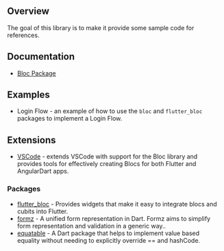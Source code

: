 ## Overview

The goal of this library is to make it provide some sample code for references.

## Documentation

- [Bloc Package](https://github.com/felangel/bloc/tree/master/packages/bloc/README.md)

## Examples

- Login Flow - an example of how to use the `bloc` and `flutter_bloc` packages to implement a Login Flow.

## Extensions

- [VSCode](https://marketplace.visualstudio.com/items?itemName=FelixAngelov.bloc#overview) - extends VSCode with support for the Bloc library and provides tools for effectively creating Blocs for both Flutter and AngularDart apps.

### Packages

- [flutter_bloc](https://pub.dev/packages/flutter_bloc) - Provides widgets that make it easy to integrate blocs and cubits into Flutter.
- [formz](https://pub.dev/packages/formz) - A unified form representation in Dart. Formz aims to simplify form representation and validation in a generic way..
- [equatable](https://pub.dev/packages/equatable) - A Dart package that helps to implement value based equality without needing to explicitly override == and hashCode.
